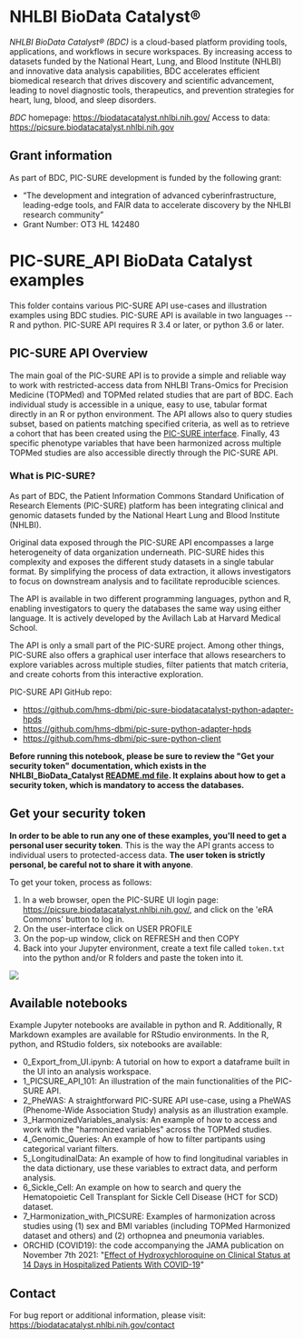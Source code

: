 # NHLBI BioData Catalyst®
*NHLBI BioData Catalyst® (BDC)* is a cloud-based platform providing tools, applications, and workflows in secure workspaces. By increasing access to datasets funded by the National Heart, Lung, and Blood Institute (NHLBI) and innovative data analysis capabilities, BDC accelerates efficient biomedical research that drives discovery and scientific advancement, leading to novel diagnostic tools, therapeutics, and prevention strategies for heart, lung, blood, and sleep disorders.

*BDC* homepage: https://biodatacatalyst.nhlbi.nih.gov/
Access to data: https://picsure.biodatacatalyst.nhlbi.nih.gov




## Grant information
As part of BDC, PIC-SURE development is funded by the following grant:
- “The development and integration of advanced cyberinfrastructure, leading-edge tools, and FAIR data to accelerate discovery by the NHLBI research community”
- Grant Number: OT3 HL 142480

# PIC-SURE_API BioData Catalyst examples

This folder contains various PIC-SURE API use-cases and illustration examples using BDC studies. PIC-SURE API is available in two languages --R and python. PIC-SURE API requires R 3.4 or later, or python 3.6 or later.


## PIC-SURE API Overview
The main goal of the PIC-SURE API is to provide a simple and reliable way to work with restricted-access data from NHLBI Trans-Omics for Precision Medicine (TOPMed) and TOPMed related studies that are part of BDC. Each individual study is accessible in a unique, easy to use, tabular format directly in an R or python environment. The API allows also to query studies subset, based on patients matching specified criteria, as well as to retrieve a cohort that has been created using the [PIC-SURE interface](https://picsure.biodatacatalyst.nhlbi.nih.gov). Finally, 43 specific phenotype variables that have been harmonized across multiple TOPMed studies are also accessible directly through the PIC-SURE API. 

### What is PIC-SURE? 

As part of BDC, the Patient Information Commons Standard Unification of Research Elements (PIC-SURE) platform has been integrating clinical and genomic datasets funded by the National Heart Lung and Blood Institute (NHLBI). 

Original data exposed through the PIC-SURE API encompasses a large heterogeneity of data organization underneath. PIC-SURE hides this complexity and exposes the different study datasets in a single tabular format. By simplifying the process of data extraction, it allows investigators to focus on downstream analysis and to facilitate reproducible sciences.

The API is available in two different programming languages, python and R, enabling investigators to query the databases the same way using either language. It is actively developed by the Avillach Lab at Harvard Medical School.

The API is only a small part of the PIC-SURE project. Among other things, PIC-SURE also offers a graphical user interface that allows researchers to explore variables across multiple studies, filter patients that match criteria, and create cohorts from this interactive exploration.


PIC-SURE API GitHub repo:
* https://github.com/hms-dbmi/pic-sure-biodatacatalyst-python-adapter-hpds
* https://github.com/hms-dbmi/pic-sure-python-adapter-hpds
* https://github.com/hms-dbmi/pic-sure-python-client

**Before running this notebook, please be sure to review the "Get your security token" documentation, which exists in the NHLBI_BioData_Catalyst [README.md file](https://github.com/hms-dbmi/Access-to-Data-using-PIC-SURE-API/tree/master/NHLBI_BioData_Catalyst#get-your-security-token). It explains about how to get a security token, which is mandatory to access the databases.**

## Get your security token

**In order to be able to run any one of these examples, you'll need to get a personal user security token**. This is the way the API grants access to individual users to protected-access data. **The user token is strictly personal, be careful not to share it with anyone**.

To get your token, process as follows:
1. In a web browser, open the PIC-SURE UI login page: https://picsure.biodatacatalyst.nhlbi.nih.gov/, and click on the 'eRA Commons' button to log in.
2. On the user-interface click on USER PROFILE
3. On the pop-up window, click on REFRESH and then COPY
4. Back into your Jupyter environment, create a text file called `token.txt` into the python and/or R folders and paste the token into it.

<img src="https://drive.google.com/uc?id=1WjPgOqKAuaEs6BEpzCHBEMpdhiua7Jez">

## Available notebooks

Example Jupyter notebooks are available in python and R. Additionally, R Markdown examples are available for RStudio environments. In the R, python, and RStudio folders, six notebooks are available:
- 0_Export_from_UI.ipynb: A tutorial on how to export a dataframe built in the UI into an analysis workspace.
- 1_PICSURE_API_101: An illustration of the main functionalities of the PIC-SURE API.
- 2_PheWAS: A straightforward PIC-SURE API use-case, using a PheWAS (Phenome-Wide Association Study) analysis as an illustration example.
- 3_HarmonizedVariables_analysis: An example of how to access and work with the "harmonized variables" across the TOPMed studies.
- 4_Genomic_Queries: An example of how to filter partipants using categorical variant filters. 
- 5_LongitudinalData: An example of how to find longitudinal variables in the data dictionary, use these variables to extract data, and perform analysis. 
- 6_Sickle_Cell: An example on how to search and query the Hematopoietic Cell Transplant for Sickle Cell Disease (HCT for SCD) dataset.
- 7_Harmonization_with_PICSURE: Examples of harmonization across studies using (1) sex and BMI variables (including TOPMed Harmonized dataset and others) and (2) orthopnea and pneumonia variables.
- ORCHID (COVID19): the code accompanying the JAMA publication on November 7th 2021: "[Effect of Hydroxychloroquine on Clinical Status at 14 Days in Hospitalized Patients With COVID-19](https://jamanetwork.com/journals/jama/fullarticle/2772922)"

## Contact

For bug report or additional information, please visit: https://biodatacatalyst.nhlbi.nih.gov/contact
